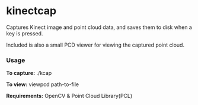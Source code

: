 kinectcap
=========

Captures Kinect image and point cloud data, and saves them to disk when a key is pressed.

Included is also a small PCD viewer for viewing the captured point cloud.


### Usage 

**To capture:** ./kcap

**To view:** viewpcd path-to-file


**Requirements:** OpenCV & Point Cloud Library(PCL)
